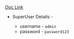 [Doc Link](https://www.django-rest-framework.org/tutorial/2-requests-and-responses/)


* SuperUser Details -

    - username - `admin`
    - password - `password123`